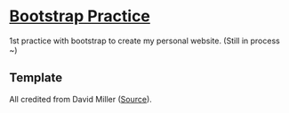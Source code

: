 # [Bootstrap Practice](https://startbootstrap.com/guides/)

1st practice with bootstrap to create my personal website. (Still in process ~)

## Template

All credited from David Miller ([Source](https://startbootstrap.com/template-overviews/resume/)).
